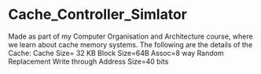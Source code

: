# Cache_Controller_Simlator
Made as part of my Computer Organisation and Architecture course, where we learn about cache memory systems.
The following are the details of the Cache:
Cache Size= 32 KB
Block Size=64B
Assoc=8 way
Random Replacement
Write through
Address Size=40 bits
